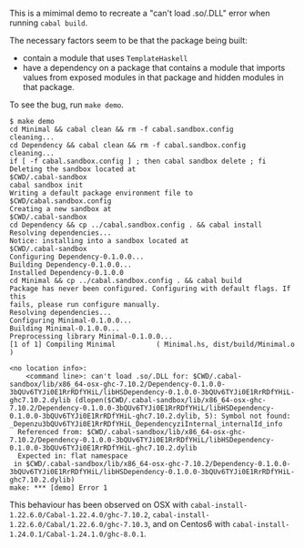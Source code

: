 This is a mimimal demo to recreate a "can't load .so/.DLL" error when running
`cabal build`.

The necessary factors seem to be that the package being built:
- contain a module that uses `TemplateHaskell`
- have a dependency on a package that contains a module that imports
  values from exposed modules in that package and hidden modules in that
  package.

To see the bug, run `make demo`. 

```
$ make demo
cd Minimal && cabal clean && rm -f cabal.sandbox.config
cleaning...
cd Dependency && cabal clean && rm -f cabal.sandbox.config
cleaning...
if [ -f cabal.sandbox.config ] ; then cabal sandbox delete ; fi
Deleting the sandbox located at
$CWD/.cabal-sandbox
cabal sandbox init
Writing a default package environment file to
$CWD/cabal.sandbox.config
Creating a new sandbox at
$CWD/.cabal-sandbox
cd Dependency && cp ../cabal.sandbox.config . && cabal install
Resolving dependencies...
Notice: installing into a sandbox located at
$CWD/.cabal-sandbox
Configuring Dependency-0.1.0.0...
Building Dependency-0.1.0.0...
Installed Dependency-0.1.0.0
cd Minimal && cp ../cabal.sandbox.config . && cabal build
Package has never been configured. Configuring with default flags. If this
fails, please run configure manually.
Resolving dependencies...
Configuring Minimal-0.1.0.0...
Building Minimal-0.1.0.0...
Preprocessing library Minimal-0.1.0.0...
[1 of 1] Compiling Minimal          ( Minimal.hs, dist/build/Minimal.o )

<no location info>:
    <command line>: can't load .so/.DLL for: $CWD/.cabal-sandbox/lib/x86_64-osx-ghc-7.10.2/Dependency-0.1.0.0-3bQUv6TYJi0E1RrRDfYHiL/libHSDependency-0.1.0.0-3bQUv6TYJi0E1RrRDfYHiL-ghc7.10.2.dylib (dlopen($CWD/.cabal-sandbox/lib/x86_64-osx-ghc-7.10.2/Dependency-0.1.0.0-3bQUv6TYJi0E1RrRDfYHiL/libHSDependency-0.1.0.0-3bQUv6TYJi0E1RrRDfYHiL-ghc7.10.2.dylib, 5): Symbol not found: _Depenzu3bQUv6TYJi0E1RrRDfYHiL_DependencyziInternal_internalId_info
  Referenced from: $CWD/.cabal-sandbox/lib/x86_64-osx-ghc-7.10.2/Dependency-0.1.0.0-3bQUv6TYJi0E1RrRDfYHiL/libHSDependency-0.1.0.0-3bQUv6TYJi0E1RrRDfYHiL-ghc7.10.2.dylib
  Expected in: flat namespace
 in $CWD/.cabal-sandbox/lib/x86_64-osx-ghc-7.10.2/Dependency-0.1.0.0-3bQUv6TYJi0E1RrRDfYHiL/libHSDependency-0.1.0.0-3bQUv6TYJi0E1RrRDfYHiL-ghc7.10.2.dylib)
make: *** [demo] Error 1
```

This behaviour has been observed on OSX with `cabal-install-1.22.6.0/Cabal-1.22.4.0/ghc-7.10.2`, `cabal-install-1.22.6.0/Cabal/1.22.6.0/ghc-7.10.3`, and
on Centos6 with `cabal-install-1.24.0.1/Cabal-1.24.1.0/ghc-8.0.1`.
